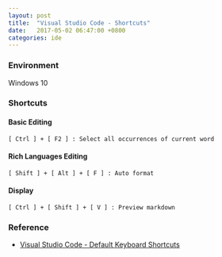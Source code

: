 ```yaml
---
layout: post
title:  "Visual Studio Code - Shortcuts"
date:   2017-05-02 06:47:00 +0800
categories: ide
---
```

### Environment
Windows 10

### Shortcuts

#### Basic Editing
    [ Ctrl ] + [ F2 ] : Select all occurrences of current word

#### Rich Languages Editing
    [ Shift ] + [ Alt ] + [ F ] : Auto format

#### Display
    [ Ctrl ] + [ Shift ] + [ V ] : Preview markdown

### Reference
-   [Visual Studio Code - Default Keyboard Shortcuts](https://code.visualstudio.com/docs/getstarted/keybindings#_default-keyboard-shortcuts)